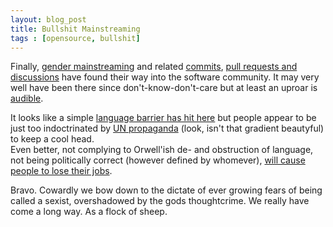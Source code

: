 ```yaml
---
layout: blog_post
title: Bullshit Mainstreaming
tags : [opensource, bullshit]
---
```


Finally, [gender mainstreaming](http://www.un.org/womenwatch/osagi/gendermainstreaming.htm) and related [commits](https://github.com/joyent/libuv/commit/804d40ee14dc0f82c482dcc8d1c41c14333fcb48), [pull requests and discussions](https://github.com/joyent/libuv/pull/1015)
 have found their way into the software community. It may
very well have been there since don't-know-don't-care but at least an uproar is [audible](http://gigaom.com/2013/12/02/slap-fight-in-node-js-land/).

It looks like a simple [language barrier has hit here](http://strongloop.com/strongblog/collaboration-not-derision-in-the-node-community/) but people appear to be just too indoctrinated by
[UN propaganda](http://www.un.org/womenwatch/osagi/pdf/e65237.pdf)
(look, isn't that gradient beautyful) to keep a cool head.  
Even better, not complying to Orwell'ish de- and obstruction of language, not
being politically correct (however defined by whomever), [will cause people to lose their jobs](http://www.joyent.com/blog/the-power-of-a-pronoun).

Bravo. Cowardly we bow down to the dictate of ever growing fears of being called a sexist, overshadowed by the gods thoughtcrime. We really have come a long way. As a flock of sheep.
